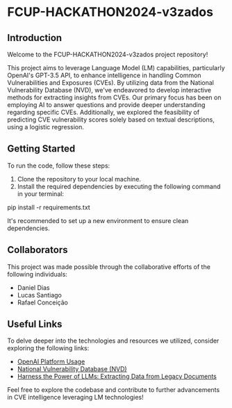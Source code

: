 # FCUP-HACKATHON2024-v3zados

## Introduction

Welcome to the FCUP-HACKATHON2024-v3zados project repository!

This project aims to leverage Language Model (LM) capabilities, particularly OpenAI's GPT-3.5 API, to enhance intelligence in handling Common Vulnerabilities and Exposures (CVEs). By utilizing data from the National Vulnerability Database (NVD), we've endeavored to develop interactive methods for extracting insights from CVEs. Our primary focus has been on employing AI to answer questions and provide deeper understanding regarding specific CVEs. Additionally, we explored the feasibility of predicting CVE vulnerability scores solely based on textual descriptions, using a logistic regression.

## Getting Started

To run the code, follow these steps:

1. Clone the repository to your local machine.
2. Install the required dependencies by executing the following command in your terminal:

pip install -r requirements.txt

It's recommended to set up a new environment to ensure clean dependencies.

## Collaborators

This project was made possible through the collaborative efforts of the following individuals:

- Daniel Dias
- Lucas Santiago
- Rafael Conceição

## Useful Links

To delve deeper into the technologies and resources we utilized, consider exploring the following links:

- [OpenAI Platform Usage](https://platform.openai.com/usage)
- [National Vulnerability Database (NVD)](https://nvdlib.com/en/latest/v2/CVEv2.html#searching-cves)
- [Harness the Power of LLMs: Extracting Data from Legacy Documents](https://medium.com/@brightestlights/harness-the-power-of-your-how-to-extract-data-from-legacy-documents-using-llms-2841f5835359)

Feel free to explore the codebase and contribute to further advancements in CVE intelligence leveraging LM technologies!
